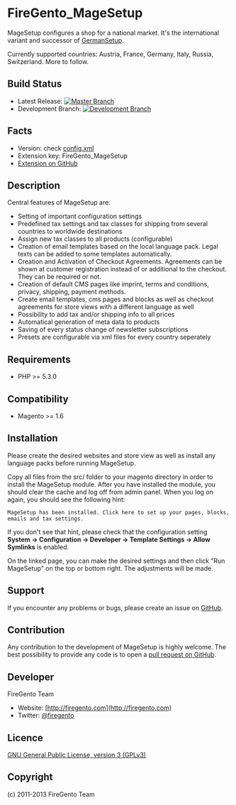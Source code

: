 FireGento_MageSetup
=====================
MageSetup configures a shop for a national market. It's the international variant and successor of [GermanSetup](https://github.com/firegento/firegento-germansetup).

Currently supported countries: Austria, France, Germany, Italy, Russia, Switzerland. More to follow.

Build Status
------------
* Latest Release: [![Master Branch](https://travis-ci.org/firegento/firegento-magesetup.png?branch=master)](https://travis-ci.org/firegento/firegento-magesetup)
* Development Branch: [![Development Branch](https://travis-ci.org/firegento/firegento-magesetup.png?branch=development)](https://travis-ci.org/firegento/firegento-magesetup)

Facts
------
- Version: check [config.xml](https://github.com/firegento/firegento-magesetup/blob/master/src/app/code/community/FireGento/MageSetup/etc/config.xml)
- Extension key: FireGento_MageSetup
- [Extension on GitHub](https://github.com/firegento/firegento-magesetup/)

Description
------------
Central features of MageSetup are:

* Setting of important configuration settings
* Predefined tax settings and tax classes for shipping from several countries to worldwide destinations
* Assign new tax classes to all products (configurable)
* Creation of email templates based on the local language pack. Legal texts can be added to some templates automatically.
* Creation and Activation of Checkout Agreements. Agreements can be shown at customer registration instead of or additional to the checkout. They can be required or not.
* Creation of default CMS pages like imprint, terms and conditions, privacy, shipping, payment methods.
* Create email templates, cms pages and blocks as well as checkout agreements for store views with a different language as well
* Possibility to add tax and/or shipping info to all prices
* Automatical generation of meta data to products
* Saving of every status change of newsletter subscriptions
* Presets are configurable via xml files for every country seperately

Requirements
------------
- PHP >= 5.3.0

Compatibility
--------------
- Magento >= 1.6

Installation
-----------------------
Please create the desired websites and store view as well as install any language packs before running MageSetup.

Copy all files from the src/ folder to your magento directory in order to install the MageSetup module.
After you have installed the module, you should clear the cache and log off from admin panel. When you log on again, you should see the following hint:

    MageSetup has been installed. Click here to set up your pages, blocks, emails and tax settings.

If you don't see that hint, please check that the configuration setting **System -> Configuration -> Developer -> Template Settings -> Allow Symlinks** is enabled.

On the linked page, you can make the desired settings and then click "Run MageSetup" on the top or bottom right. The adjustments will be made.

Support
-------
If you encounter any problems or bugs, please create an issue on [GitHub](https://github.com/firegento/firegento-magesetup/issues).

Contribution
------------
Any contribution to the development of MageSetup is highly welcome. The best possibility to provide any code is to open a [pull request on GitHub](https://help.github.com/articles/using-pull-requests).

Developer
---------
FireGento Team
* Website: [http://firegento.com](http://firegento.com)
* Twitter: [@firegento](https://twitter.com/firegento)

Licence
-------
[GNU General Public License, version 3 (GPLv3)](http://opensource.org/licenses/gpl-3.0)

Copyright
---------
(c) 2011-2013 FireGento Team
